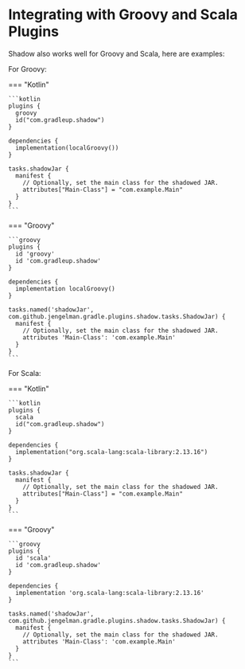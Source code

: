 # Integrating with Groovy and Scala Plugins

Shadow also works well for Groovy and Scala, here are examples:

For Groovy:

=== "Kotlin"

    ```kotlin
    plugins {
      groovy
      id("com.gradleup.shadow")
    }

    dependencies {
      implementation(localGroovy())
    }

    tasks.shadowJar {
      manifest {
        // Optionally, set the main class for the shadowed JAR.
        attributes["Main-Class"] = "com.example.Main"
      }
    }
    ```

=== "Groovy"

    ```groovy
    plugins {
      id 'groovy'
      id 'com.gradleup.shadow'
    }

    dependencies {
      implementation localGroovy()
    }

    tasks.named('shadowJar', com.github.jengelman.gradle.plugins.shadow.tasks.ShadowJar) {
      manifest {
        // Optionally, set the main class for the shadowed JAR.
        attributes 'Main-Class': 'com.example.Main'
      }
    }
    ```

For Scala:

=== "Kotlin"

    ```kotlin
    plugins {
      scala
      id("com.gradleup.shadow")
    }

    dependencies {
      implementation("org.scala-lang:scala-library:2.13.16")
    }

    tasks.shadowJar {
      manifest {
        // Optionally, set the main class for the shadowed JAR.
        attributes["Main-Class"] = "com.example.Main"
      }
    }
    ```

=== "Groovy"

    ```groovy
    plugins {
      id 'scala'
      id 'com.gradleup.shadow'
    }

    dependencies {
      implementation 'org.scala-lang:scala-library:2.13.16'
    }

    tasks.named('shadowJar', com.github.jengelman.gradle.plugins.shadow.tasks.ShadowJar) {
      manifest {
        // Optionally, set the main class for the shadowed JAR.
        attributes 'Main-Class': 'com.example.Main'
      }
    }
    ```
